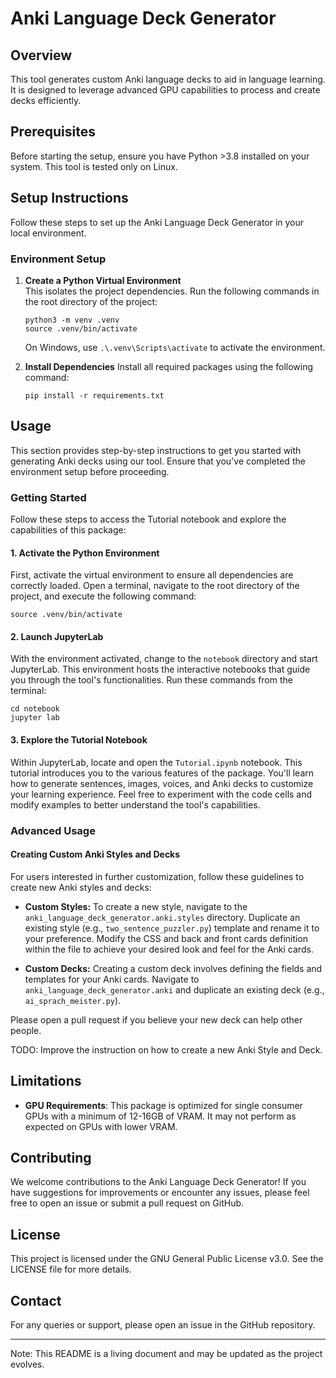 # Anki Language Deck Generator

## Overview

This tool generates custom Anki language decks to aid in language learning. It is designed to leverage advanced GPU
capabilities to process and create decks efficiently.

## Prerequisites

Before starting the setup, ensure you have Python >3.8 installed on your system. This tool is tested only on Linux.

## Setup Instructions

Follow these steps to set up the Anki Language Deck Generator in your local environment.

### Environment Setup

1. **Create a Python Virtual Environment**  
   This isolates the project dependencies. Run the following commands in the root directory of the project:

   ```shell
   python3 -m venv .venv
   source .venv/bin/activate
   ```

   On Windows, use `.\.venv\Scripts\activate` to activate the environment.

2. **Install Dependencies**
   Install all required packages using the following command:
    ```shell
    pip install -r requirements.txt
    ```

## Usage

This section provides step-by-step instructions to get you started with generating Anki decks using our tool. Ensure that you've completed the environment setup before proceeding. 

### Getting Started

Follow these steps to access the Tutorial notebook and explore the capabilities of this package:

#### 1. Activate the Python Environment

First, activate the virtual environment to ensure all dependencies are correctly loaded. Open a terminal, navigate to the root directory of the project, and execute the following command:

```shell
source .venv/bin/activate
```

#### 2. Launch JupyterLab

With the environment activated, change to the `notebook` directory and start JupyterLab. This environment hosts the interactive notebooks that guide you through the tool's functionalities. Run these commands from the terminal:

```
cd notebook
jupyter lab
```

#### 3. Explore the Tutorial Notebook

Within JupyterLab, locate and open the `Tutorial.ipynb` notebook. This tutorial introduces you to the various features of the package. You'll learn how to generate sentences, images, voices, and Anki decks to customize your learning experience. Feel free to experiment with the code cells and modify examples to better understand the tool's capabilities.

### Advanced Usage

#### Creating Custom Anki Styles and Decks

For users interested in further customization, follow these guidelines to create new Anki styles and decks:

- **Custom Styles:** To create a new style, navigate to the `anki_language_deck_generator.anki.styles` directory. Duplicate an existing style (e.g., `two_sentence_puzzler.py`) template and rename it to your preference. Modify the CSS and back and front cards definition within the file to achieve your desired look and feel for the Anki cards.

- **Custom Decks:** Creating a custom deck involves defining the fields and templates for your Anki cards. Navigate to `anki_language_deck_generator.anki` and duplicate an existing deck (e.g., `ai_sprach_meister.py`).

Please open a pull request if you believe your new deck can help other people.

TODO: Improve the instruction on how to create a new Anki Style and Deck.

## Limitations

* **GPU Requirements**: This package is optimized for single consumer GPUs with a minimum of 12-16GB of VRAM. It may not
  perform as expected on GPUs with lower VRAM.

## Contributing

We welcome contributions to the Anki Language Deck Generator! If you have suggestions for improvements or encounter any
issues, please feel free to open an issue or submit a pull request on GitHub. 

## License

This project is licensed under the GNU General Public License v3.0. See the LICENSE file for more details.

## Contact

For any queries or support, please open an issue in the GitHub repository.

---

Note: This README is a living document and may be updated as the project evolves.
